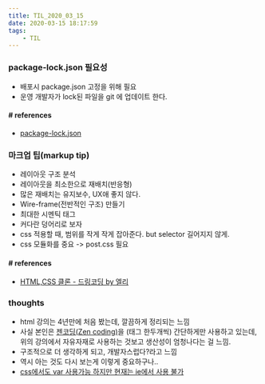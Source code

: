 ```yaml
---
title: TIL_2020_03_15
date: 2020-03-15 18:17:59
tags:
    - TIL
---
```



###  package-lock.json 필요성
- 배포시 package.json 고정을 위해 필요
- 운영 개발자가 lock된 파일을 git 에 업데이트 한다.
#### # references
- [package-lock.json](https://swoo1226.tistory.com/114)


### 마크업 팁(markup tip)
- 레이아웃 구조 분석
- 레이아웃을 최소한으로 재배치(반응형)
- 많은 재배치는 유지보수, UX애 좋지 않다.
- Wire-frame(전반적인 구조) 만들기
- 최대한 시멘틱 태그
- 커다란 덩어리로 보자
- css 적용할 때, 범위를 작게 작게 잡아준다. but selector 길어지지 않게.
- css 모듈화를 중요 -> post.css 필요

#### # references
- [HTML,CSS 클론 - 드링코딩 by 엘리](https://www.youtube.com/watch?v=67stn7Pu7s4&t=13s)


### thoughts
- html 강의는 4년만에 처음 봤는데, 깔끔하게 정리되는 느낌
- 사실 본인은 [젠코딩(Zen coding)](https://www.youtube.com/watch?time_continue=443&v=nbuAKx3KEXY&feature=emb_title)을 (태그 한두개씩) 간단하게만 사용하고 있는데,
위의 강의에서 자유자재로 사용하는 것보고 생산성이 엄청나다는 걸 느낌.
- 구조적으로 더 생각하게 되고, 개발자스럽다?라고 느낌
- 역시 아는 것도 다시 보는게 이렇게 중요하구나..
- [css에서도 var 사용가능 하지만 현재는 ie에서 사용 불가](https://developer.mozilla.org/ko/docs/Web/CSS/Using_CSS_custom_properties)
